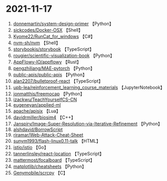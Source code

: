 # 2021-11-17

1. [donnemartin/system-design-primer](https://github.com/donnemartin/system-design-primer) 【Python】
2. [sickcodes/Docker-OSX](https://github.com/sickcodes/Docker-OSX) 【Shell】
3. [Kyome22/RunCat_for_windows](https://github.com/Kyome22/RunCat_for_windows) 【C#】
4. [nvm-sh/nvm](https://github.com/nvm-sh/nvm) 【Shell】
5. [storybookjs/storybook](https://github.com/storybookjs/storybook) 【TypeScript】
6. [rougier/scientific-visualization-book](https://github.com/rougier/scientific-visualization-book) 【Python】
7. [AppFlowy-IO/appflowy](https://github.com/AppFlowy-IO/appflowy) 【Rust】
8. [pengzhiliang/MAE-pytorch](https://github.com/pengzhiliang/MAE-pytorch) 【Python】
9. [public-apis/public-apis](https://github.com/public-apis/public-apis) 【Python】
10. [alan2207/bulletproof-react](https://github.com/alan2207/bulletproof-react) 【TypeScript】
11. [upb-lea/reinforcement_learning_course_materials](https://github.com/upb-lea/reinforcement_learning_course_materials) 【JupyterNotebook】
12. [jonmatthis/freemocap](https://github.com/jonmatthis/freemocap) 【Python】
13. [izackwu/TeachYourselfCS-CN](https://github.com/izackwu/TeachYourselfCS-CN) 
14. [eugeneyan/applied-ml](https://github.com/eugeneyan/applied-ml) 
15. [apache/apisix](https://github.com/apache/apisix) 【Lua】
16. [davidrmiller/biosim4](https://github.com/davidrmiller/biosim4) 【C++】
17. [Janspiry/Image-Super-Resolution-via-Iterative-Refinement](https://github.com/Janspiry/Image-Super-Resolution-via-Iterative-Refinement) 【Python】
18. [alshdavid/BorrowScript](https://github.com/alshdavid/BorrowScript) 
19. [riramar/Web-Attack-Cheat-Sheet](https://github.com/riramar/Web-Attack-Cheat-Sheet) 
20. [sunym1993/flash-linux0.11-talk](https://github.com/sunym1993/flash-linux0.11-talk) 【HTML】
21. [istio/istio](https://github.com/istio/istio) 【Go】
22. [tannerlinsley/react-location](https://github.com/tannerlinsley/react-location) 【TypeScript】
23. [mattermost/focalboard](https://github.com/mattermost/focalboard) 【TypeScript】
24. [matplotlib/cheatsheets](https://github.com/matplotlib/cheatsheets) 【Python】
25. [Genymobile/scrcpy](https://github.com/Genymobile/scrcpy) 【C】
